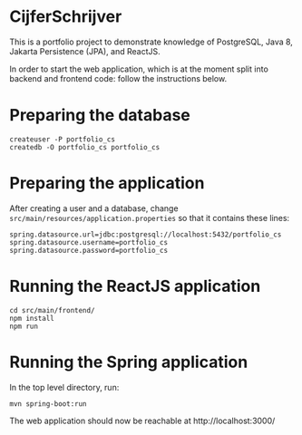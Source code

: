 # CijferSchrijver

This is a portfolio project to demonstrate knowledge of PostgreSQL, Java 8, Jakarta Persistence (JPA), and ReactJS.

In order to start the web application, which is at the moment split into backend and frontend code: follow the instructions below.


# Preparing the database
	createuser -P portfolio_cs
	createdb -O portfolio_cs portfolio_cs


# Preparing the application
After creating a user and a database, change ```src/main/resources/application.properties``` so that it contains these lines:

	spring.datasource.url=jdbc:postgresql://localhost:5432/portfolio_cs
	spring.datasource.username=portfolio_cs
	spring.datasource.password=portfolio_cs
	


# Running the ReactJS application
	cd src/main/frontend/
	npm install
	npm run

# Running the Spring application
In the top level directory, run:

	mvn spring-boot:run

The web application should now be reachable at http://localhost:3000/

